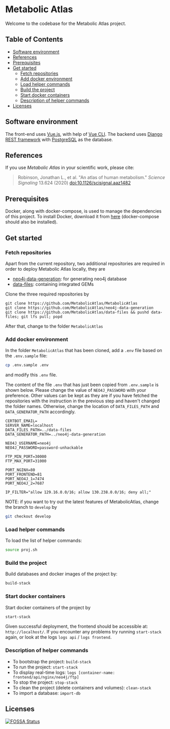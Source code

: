 # Metabolic Atlas
Welcome to the codebase for the Metabolic Atlas project.

## Table of Contents

   * [Software environment](#software-environment)
   * [References](#references)
   * [Prerequisites](#prerequisites)
   * [Get started](#get-started)
       * [Fetch repositories](#fetch-repositories)
       * [Add docker environment](#add-docker-environment)
       * [Load helper commands](#load-helper-commands)
       * [Build the project](#build-the-project)
       * [Start docker containers](#start-docker-containers)
       * [Description of helper commands](#description-of-helper-commands)
   * [Licenses](#licenses)


## Software environment
The front-end uses [Vue.js](https://vuejs.org), with help of [Vue CLI](https://cli.vuejs.org/). The backend uses [Django REST framework](http://www.django-rest-framework.org) with [PostgreSQL](https://www.postgresql.org) as the database.  


## References
If you use *Metabolic Atlas* in your scientific work, please cite:
> Robinson, Jonathan L., et al. "An atlas of human metabolism." *Science Signaling* 13.624 (2020) [doi:10.1126/scisignal.aaz1482 ](https://doi.org/10.1126/scisignal.aaz1482 )

## Prerequisites
Docker, along with docker-compose, is used to manage the dependencies of this project. To install Docker, download it from [here](https://www.docker.com/products/docker) (docker-compose should also be installed).

## Get started

### Fetch repositories
Apart from the current repository, two additional repositories are required in
order to deploy Metabolic Atlas locally, they are

* [neo4j-data-generation](https://github.com/MetabolicAtlas/neo4j-data-generation): for generating neo4j database
* [data-files](https://github.com/MetabolicAtlas/data-files): containing integrated GEMs

Clone the three required repositories by 

    git clone https://github.com/MetabolicAtlas/MetabolicAtlas
    git clone https://github.com/MetabolicAtlas/neo4j-data-generation
    git clone https://github.com/MetabolicAtlas/data-files && pushd data-files; git lfs pull; popd

After that, change to the folder `MetabolicAtlas`

### Add docker environment
In the folder `MetabolicAtlas` that has been cloned, add a `.env` file based on the `.env.sample` file:
```bash
cp .env.sample .env
```
and modify this `.env` file.

The content of the file `.env` that has just been copied from `.env.sample` is shown below. Please change the value of `NEO4J_PASSWORD` with your preference. Other values can be kept as they are if you have fetched the repositories with the instruction in the previous step and haven't changed the folder names. Otherwise, change the location of `DATA_FILES_PATH` and `DATA_GENERATOR_PATH` accordingly.

```
CERTBOT_EMAIL=
SERVER_NAME=localhost
DATA_FILES_PATH=../data-files
DATA_GENERATOR_PATH=../neo4j-data-generation

NEO4J_USERNAME=neo4j
NEO4J_PASSWORD=password-unhackable

FTP_MIN_PORT=30000
FTP_MAX_PORT=31000

PORT_NGINX=80
PORT_FRONTEND=81
PORT_NEO4J_1=7474
PORT_NEO4J_2=7687

IP_FILTER="allow 129.16.0.0/16; allow 130.238.0.0/16; deny all;"
```


NOTE: if you want to try out the latest features of MetabolicAtlas, change the branch to `develop` by 
```bash
git checkout develop
```

### Load helper commands
To load the list of helper commands:
```bash
source proj.sh
```

### Build the project
Build databases and docker images of the project by:
```bash
build-stack
```

### Start docker containers
Start docker containers of the project by
```bash
start-stack
```

Given successful deployment, the frontend should be accessible at: `http://localhost/`. If you encounter any problems try running `start-stack` again, or look at the logs `logs api` / `logs frontend`.

### Description of helper commands

* To bootstrap the project: `build-stack`
* To run the project: `start-stack`
* To display real-time logs: `logs [container-name: frontend/api/nginx/neo4j/ftp]`
* To stop the project: `stop-stack`
* To clean the project (delete containers and volumes): `clean-stack`
* To import a database: `import-db`

## Licenses

[![FOSSA Status](https://app.fossa.com/api/projects/git%2Bgithub.com%2FMetabolicAtlas%2FMetabolicAtlas.svg?type=large)](https://app.fossa.com/projects/git%2Bgithub.com%2FMetabolicAtlas%2FMetabolicAtlas?ref=badge_large)
